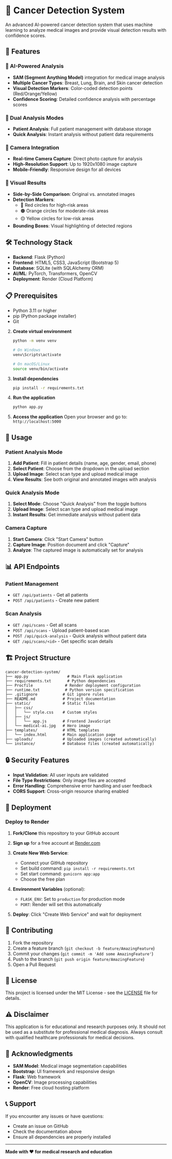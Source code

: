 ﻿# 🏥 Cancer Detection System

An advanced AI-powered cancer detection system that uses machine learning to analyze medical images and provide visual detection results with confidence scores.

## 🌟 Features

### 🔬 AI-Powered Analysis
- **SAM (Segment Anything Model)** integration for medical image analysis
- **Multiple Cancer Types**: Breast, Lung, Brain, and Skin cancer detection
- **Visual Detection Markers**: Color-coded detection points (Red/Orange/Yellow)
- **Confidence Scoring**: Detailed confidence analysis with percentage scores

### 📸 Dual Analysis Modes
- **Patient Analysis**: Full patient management with database storage
- **Quick Analysis**: Instant analysis without patient data requirements

### 📱 Camera Integration
- **Real-time Camera Capture**: Direct photo capture for analysis
- **High-Resolution Support**: Up to 1920x1080 image capture
- **Mobile-Friendly**: Responsive design for all devices

### 🎨 Visual Results
- **Side-by-Side Comparison**: Original vs. annotated images
- **Detection Markers**: 
  - 🔴 Red circles for high-risk areas
  - 🟠 Orange circles for moderate-risk areas
  - 🟡 Yellow circles for low-risk areas
- **Bounding Boxes**: Visual highlighting of detected regions

## 🛠️ Technology Stack

- **Backend**: Flask (Python)
- **Frontend**: HTML5, CSS3, JavaScript (Bootstrap 5)
- **Database**: SQLite (with SQLAlchemy ORM)
- **AI/ML**: PyTorch, Transformers, OpenCV
- **Deployment**: Render (Cloud Platform)

## 📋 Prerequisites

- Python 3.11 or higher
- pip (Python package installer)
- Git

2. **Create virtual environment**
   ```bash
   python -m venv venv
   
   # On Windows
   venv\Scripts\activate
   
   # On macOS/Linux
   source venv/bin/activate
   ```

3. **Install dependencies**
   ```bash
   pip install -r requirements.txt
   ```

4. **Run the application**
   ```bash
   python app.py
   ```

5. **Access the application**
   Open your browser and go to: `http://localhost:5000`

## 🎯 Usage

### Patient Analysis Mode
1. **Add Patient**: Fill in patient details (name, age, gender, email, phone)
2. **Select Patient**: Choose from the dropdown in the upload section
3. **Upload Image**: Select scan type and upload medical image
4. **View Results**: See both original and annotated images with analysis

### Quick Analysis Mode
1. **Select Mode**: Choose "Quick Analysis" from the toggle buttons
2. **Upload Image**: Select scan type and upload medical image
3. **Instant Results**: Get immediate analysis without patient data

### Camera Capture
1. **Start Camera**: Click "Start Camera" button
2. **Capture Image**: Position document and click "Capture"
3. **Analyze**: The captured image is automatically set for analysis

## 📊 API Endpoints

### Patient Management
- `GET /api/patients` - Get all patients
- `POST /api/patients` - Create new patient

### Scan Analysis
- `GET /api/scans` - Get all scans
- `POST /api/scans` - Upload patient-based scan
- `POST /api/quick-analysis` - Quick analysis without patient data
- `GET /api/scans/<id>` - Get specific scan details

## 🏗️ Project Structure

```
cancer-detection-system/
├── app.py                 # Main Flask application
├── requirements.txt       # Python dependencies
├── Procfile              # Render deployment configuration
├── runtime.txt           # Python version specification
├── .gitignore           # Git ignore rules
├── README.md            # Project documentation
├── static/              # Static files
│   ├── css/
│   │   └── style.css    # Custom styles
│   ├── js/
│   │   └── app.js       # Frontend JavaScript
│   └── medical-ai.jpg   # Hero image
├── templates/           # HTML templates
│   └── index.html       # Main application page
├── uploads/             # Uploaded images (created automatically)
└── instance/            # Database files (created automatically)
```

## 🔒 Security Features

- **Input Validation**: All user inputs are validated
- **File Type Restrictions**: Only image files are accepted
- **Error Handling**: Comprehensive error handling and user feedback
- **CORS Support**: Cross-origin resource sharing enabled

## 🚀 Deployment

### Deploy to Render

1. **Fork/Clone** this repository to your GitHub account
2. **Sign up** for a free account at [Render.com](https://render.com)
3. **Create New Web Service**:
   - Connect your GitHub repository
   - Set build command: `pip install -r requirements.txt`
   - Set start command: `gunicorn app:app`
   - Choose the free plan

4. **Environment Variables** (optional):
   - `FLASK_ENV`: Set to `production` for production mode
   - `PORT`: Render will set this automatically

5. **Deploy**: Click "Create Web Service" and wait for deployment

## 🤝 Contributing

1. Fork the repository
2. Create a feature branch (`git checkout -b feature/AmazingFeature`)
3. Commit your changes (`git commit -m 'Add some AmazingFeature'`)
4. Push to the branch (`git push origin feature/AmazingFeature`)
5. Open a Pull Request

## 📝 License

This project is licensed under the MIT License - see the [LICENSE](LICENSE) file for details.

## ⚠️ Disclaimer

This application is for educational and research purposes only. It should not be used as a substitute for professional medical diagnosis. Always consult with qualified healthcare professionals for medical decisions.

## 🙏 Acknowledgments

- **SAM Model**: Medical image segmentation capabilities
- **Bootstrap**: UI framework and responsive design
- **Flask**: Web framework
- **OpenCV**: Image processing capabilities
- **Render**: Free cloud hosting platform

## 📞 Support

If you encounter any issues or have questions:
- Create an issue on GitHub
- Check the documentation above
- Ensure all dependencies are properly installed

---

**Made with ❤️ for medical research and education**
